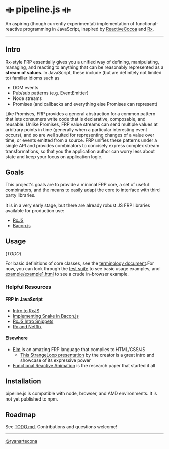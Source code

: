 ⟚ pipeline.js ⟚
===============

An aspiring (though currently experimental) implementation of functional-reactive programming in JavaScript, inspired by [ReactiveCocoa](https://github.com/ReactiveCocoa/ReactiveCocoa) and [Rx](https://github.com/Reactive-Extensions/RxJS).

-----

## Intro

Rx-style FRP essentially gives you a unified way of defining, manipulating, managing, and reacting to anything that can be reasonably represented as a __stream of values__. In JavaScript, these include (but are definitely not limited to) familiar idioms such as

 - DOM events
 - Pub/sub patterns (e.g. EventEmitter)
 - Node streams
 - Promises (and callbacks and everything else Promises can represent)

Like Promises, FRP provides a general abstraction for a common pattern that lets consumers write code that is declarative, composable, and reusable. Unlike Promises, FRP value streams can send multiple values at arbitrary points in time (generally when a particular interesting event occurs), and so are well suited for representing changes of a value over time, or events emitted from a source. FRP unifies these patterns under a single API and provides combinators to concisely express complex stream transformations, so that you the application author can worry less about state and keep your focus on application logic.

## Goals

This project's goals are to provide a minimal FRP core, a set of useful combinators, and the means to easily adapt the core to interface with third party libraries.

It is in a very early stage, but there are already robust JS FRP libraries available for production use:

 - [RxJS](https://github.com/Reactive-Extensions/RxJS)
 - [Bacon.js](https://github.com/baconjs/bacon.js)

## Usage

(*TODO*)

For basic definitions of core classes, see the [terminology document](terminology.md).For now, you can look through the [test suite](test/pipe.js) to see basic usage examples, and [example/example1.html](example/example1.html) to see a crude in-browser example.

### Helpful Resources

#### FRP in JavaScript
 
 - [Intro to RxJS](http://cwharris.wordpress.com/2012/10/10/intro-to-rxjs/)
 - [Implementing Snake in Bacon.js](http://philipnilsson.github.io/badness/)
 - [RxJS Intro Snippets](https://gist.github.com/ekantola/5507237)
 - [Rx and Netflix](http://channel9.msdn.com/posts/YOW-2012-Jafar-Husain-Rx-and-Netflix-A-Match-Made-in-Composable-Asynchrony)

#### Elsewhere

 - [Elm](http://elm-lang.org/Learn.elm) is an amazing FRP language that compiles to HTML/CSS/JS
   - [This StrangeLoop presentation](http://www.infoq.com/presentations/elm-reactive-programming) by the creator is a great intro and showcase of its expressive power
 - [Functional Reactive Animation](http://conal.net/papers/icfp97/icfp97.pdf) is the research paper that started it all

## Installation

pipeline.js is compatible with node, browser, and AMD environments. It is not yet published to npm.

## Roadmap

See [TODO.md](TODO.md). Contributions and questions welcome!

------

[@ryanartecona](https://twitter.com/ryanartecona)
